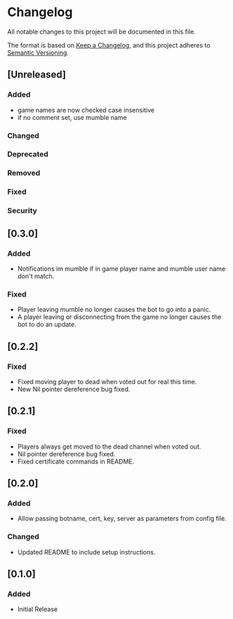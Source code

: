 # Changelog
All notable changes to this project will be documented in this file.

The format is based on [Keep a Changelog](https://keepachangelog.com/en/1.0.0/),
and this project adheres to [Semantic Versioning](https://semver.org/spec/v2.0.0.html).


## [Unreleased]
### Added
- game names are now checked case insensitive
- if no comment set, use mumble name

### Changed
### Deprecated
### Removed
### Fixed
### Security


## [0.3.0]
### Added
- Notifications im mumble if in game player name and mumble user name don't match.

### Fixed
- Player leaving mumble no longer causes the bot to go into a panic.
- A player leaving or disconnecting from the game no longer causes the bot to do an update.

## [0.2.2]
### Fixed
- Fixed moving player to dead when voted out for real this time.
- New Nil pointer dereference bug fixed.

## [0.2.1]
### Fixed
- Players always get moved to the dead channel when voted out.
- Nil pointer dereference bug fixed.
- Fixed certificate commands in README.

## [0.2.0]
### Added
- Allow passing botname, cert, key, server as parameters from config file.

### Changed
- Updated README to include setup instructions.

## [0.1.0]
### Added
- Initial Release